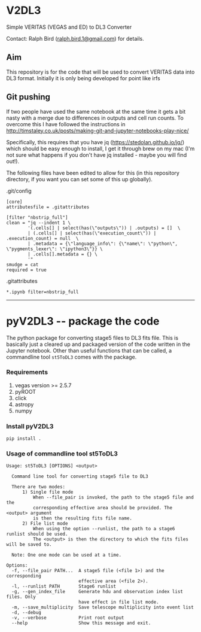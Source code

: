 # V2DL3
Simple VERITAS (VEGAS and ED) to DL3 Converter

Contact: Ralph Bird (ralph.bird.1@gmail.com) for details.

## Aim

This repository is for the code that will be used to convert VERITAS data into DL3 format.  Initially it is only being developed for point like irfs


## Git pushing
If two people have used the same notebook at the same time it gets a bit nasty with a merge due to differences in outputs and cell run counts.  To overcome this I have followed the instructions in http://timstaley.co.uk/posts/making-git-and-jupyter-notebooks-play-nice/

Specifically, this requires that you have jq (https://stedolan.github.io/jq/) which should be easy enough to install, I get it through brew on my mac (I'm not sure what happens if you don't have jq installed - maybe you will find out!).

The following files have been edited to allow for this (in this repository directory, if you want you can set some of this up globally).

.git/config
```
[core]
attributesfile = .gitattributes

[filter "nbstrip_full"]
clean = "jq --indent 1 \
        '(.cells[] | select(has(\"outputs\")) | .outputs) = []  \
        | (.cells[] | select(has(\"execution_count\")) | .execution_count) = null  \
        | .metadata = {\"language_info\": {\"name\": \"python\", \"pygments_lexer\": \"ipython3\"}} \
        | .cells[].metadata = {} \
        '"
smudge = cat
required = true
```

.gitattributes
```
*.ipynb filter=nbstrip_full
```

---
# pyV2DL3 -- package the code

The python package for converting stage5 files to DL3 fits file. This is basically just a cleared up and packaged version of  the code written in the Jupyter notebook. Other than useful functions that can be called, a commandline tool `st5ToDL3` comes with the package.

### Requirements


1. vegas version >= 2.5.7
2. pyROOT
3. click
4. astropy
5. numpy

### Install pyV2DL3

```
pip install .
```

### Usage of commandline tool st5ToDL3

```
Usage: st5ToDL3 [OPTIONS] <output>

  Command line tool for converting stage5 file to DL3

  There are two modes:
      1) Single file mode
          When --file_pair is invoked, the path to the stage5 file and the
          corresponding effective area should be provided. The <output> argument
          is then the resulting fits file name.
      2) File list mode
          When using the option --runlist, the path to a stage6 runlist should be used.
          The <output> is then the directory to which the fits files will be saved to.

  Note: One one mode can be used at a time.

Options:
  -f, --file_pair PATH...  A stage5 file (<file 1>) and the corresponding
                           effective area (<file 2>).
  -l, --runlist PATH       Stage6 runlist
  -g, --gen_index_file     Generate hdu and observation index list files. Only
                           have effect in file list mode.
  -m, --save_multiplicity  Save telescope multiplicity into event list
  -d, --debug
  -v, --verbose            Print root output
  --help                   Show this message and exit.
```

